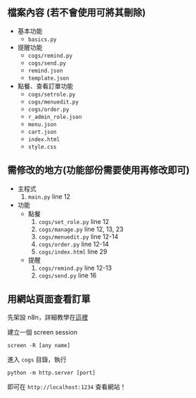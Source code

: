 ## 檔案內容 (若不會使用可將其刪除)
- 基本功能
    - `basics.py`
- 提醒功能
    - `cogs/remind.py`
    - `cogs/send.py`
    - `remind.json`
    - `template.json`
- 點餐、查看訂單功能
    - `cogs/setrole.py`
    - `cogs/menuedit.py`
    - `cogs/order.py`
    - `r_admin_role.json`
    - `menu.json`
    - `cart.json`
    - `index.html`
    - `style.css`


## 需修改的地方(功能部份需要使用再修改即可)

- 主程式  
    1. ```main.py``` line 12  
- 功能
    - 點餐
        1. `cogs/set_role.py` line 12
        4. `cogs/manage.py` line 12, 13, 23  
        5. `cogs/menuedit.py` line 12-14  
        6. `cogs/order.py` line 12-14
        1. `cogs/index.html` line 29 
    - 提醒
        1. ```cogs/remind.py``` line 12-13
        2. ```cogs/send.py``` line 16

## 用網站頁面查看訂單
先架設 n8n，詳細教學在[這裡](https://docs.n8n.io/hosting/)    

建立一個 screen session
```
screen -R [any name]
```
進入 `cogs` 目錄，執行
```
python -m http.server [port]
```
即可在 `http://localhost:1234` 查看網站！
